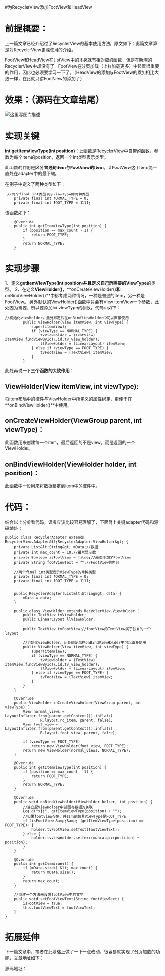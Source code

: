 #为RecyclerView添加FootView和HeadView
# 前提概要：

上一篇文章已经介绍过了RecyclerView的基本使用方法，原文如下：此篇文章算是对RecyclerView更深使用的介绍。

FootView和HeadView在ListView中的本身就有相对应的函数，但是在新潮的RecyclerView中却没有了，FootView在分页加载（上拉加载更多）中起着很重要的作用，因此也必须要学习一下了。（HeadView的添加与FootView的添加相比大致一样，在此就只讲FootView的添加了）

# 效果：（源码在文章结尾）

<img src="https://raw.githubusercontent.com/Double2hao/xujiajia_blog/main/img/1800.png" alt="这里写图片描述">

# 实现关键

**int getItemViewType(int position)**：此函数是RecyclerView中自带的函数，参数为每个item的position，返回一个int类型表示类型。

此函数的作用是**区分普通的item与FootView的Item**，让FootView这个Item能一直处在adapter中的最下端。

在例子中定义了两种类型如下：

```
 //两个final int类型表示ViewType的两种类型
    private final int NORMAL_TYPE = 0;
    private final int FOOT_TYPE = 1111;

```

该函数如下：

```
    @Override
    public int getItemViewType(int position) {
        if (position == max_count - 1) {
            return FOOT_TYPE;
        }
        return NORMAL_TYPE;
    }

```

# 实现步骤

1、定义**getItemViewType(int position)<strong>并且定义自己所需要的**ViewType</strong>的类型。 2、在定义**ViewHolder()**，**onCreateViewHolder()**和**onBindViewHolder()**中都考虑两种情况，一种是普通的item，另一种是FootView。 另外默认的ViewHolder()函数中只会有View itemView一个参数，此处因为需要，所以要添加int viewType的参数，代码中如下：

```
//初始化viewHolder，此处绑定后在onBindViewHolder中可以直接使用
        public ViewHolder(View itemView, int viewType) {
            super(itemView);
            if (viewType == NORMAL_TYPE) {
                tvViewHolder = (TextView) itemView.findViewById(R.id.tv_view_holder);
                llViewHolder = (LinearLayout) itemView;
            } else if (viewType == FOOT_TYPE) {
                tvFootView = (TextView) itemView;
            }
        }

```

此处再说一下**三个函数的大致作用**：

## ViewHolder(View itemView, int viewType):

将item布局中的控件与ViewHolder中所定义的属性绑定，更便于在**onBindViewHolder()**中使用。

## onCreateViewHolder(ViewGroup parent, int viewType)：

此函数用来创建每一个item，最后返回的不是view，而是返回的一个ViewHolder。

## onBindViewHolder(ViewHolder holder, int position)：

此函数中一般用来将数据绑定到item中的控件中。

# 代码：

结合以上分析看代码，读者应该比较容易理解了，下面附上关键adapter代码和源码地址：

```
public class RecyclerAdapter extends RecyclerView.Adapter&lt;RecyclerAdapter.ViewHolder&gt; {
    private List&lt;String&gt; mData;//数据
    private int max_count = 10;//最大显示数
    private Boolean isFootView = false;//是否添加了FootView
    private String footViewText = "";//FootView的内容

    //两个final int类型表示ViewType的两种类型
    private final int NORMAL_TYPE = 0;
    private final int FOOT_TYPE = 1111;


    public RecyclerAdapter(List&lt;String&gt; data) {
        mData = data;
    }

    public class ViewHolder extends RecyclerView.ViewHolder {
        public TextView tvViewHolder;
        public LinearLayout llViewHolder;

        public TextView tvFootView;//footView的TextView属于独自的一个layout

        //初始化viewHolder，此处绑定后在onBindViewHolder中可以直接使用
        public ViewHolder(View itemView, int viewType) {
            super(itemView);
            if (viewType == NORMAL_TYPE) {
                tvViewHolder = (TextView) itemView.findViewById(R.id.tv_view_holder);
                llViewHolder = (LinearLayout) itemView;
            } else if (viewType == FOOT_TYPE) {
                tvFootView = (TextView) itemView;
            }
        }
    }

    @Override
    public ViewHolder onCreateViewHolder(ViewGroup parent, int viewType) {
        View normal_views = LayoutInflater.from(parent.getContext()).inflate(
                R.layout.rc_item, parent, false);
        View foot_view = LayoutInflater.from(parent.getContext()).inflate(
                R.layout.foot_view, parent, false);

        if (viewType == FOOT_TYPE)
            return new ViewHolder(foot_view, FOOT_TYPE);
        return new ViewHolder(normal_views, NORMAL_TYPE);
    }

    @Override
    public int getItemViewType(int position) {
        if (position == max_count - 1) {
            return FOOT_TYPE;
        }
        return NORMAL_TYPE;
    }

    @Override
    public void onBindViewHolder(ViewHolder holder, int position) {
        //建立起ViewHolder中试图与数据的关联
        Log.d("xjj", getItemViewType(position) + "");
        //如果footview存在，并且当前位置ViewType是FOOT_TYPE
        if (isFootView &amp;&amp; (getItemViewType(position) == FOOT_TYPE)) {
            holder.tvFootView.setText(footViewText);
        } else {
            holder.tvViewHolder.setText(mData.get(position) + position);
        }
    }

    @Override
    public int getItemCount() {
        if (mData.size() &lt; max_count) {
            return mData.size();
        }
        return max_count;
    }

    //创建一个方法来设置footView中的文字
    public void setFootViewText(String footViewText) {
        isFootView = true;
        this.footViewText = footViewText;
    }
}

```

# 拓展延伸

下一篇文章中，笔者在此基础上做了一下一点改动，很容易就实现了分页加载的功能，文章地址如下： 

源码地址：